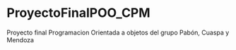 # ProyectoFinalPOO_CPM
Proyecto final Programacion Orientada a objetos del grupo Pabón, Cuaspa y Mendoza
